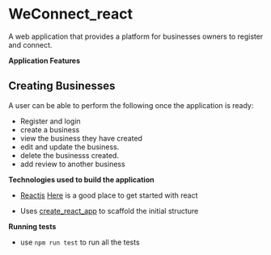  # WeConnect_react
 A web application that provides a platform for businesses owners to register and connect.

 **Application Features**

Creating Businesses
---
 

 A user can be able to perform the following once the application is ready:

 * Register and login
 * create a business
 * view the business they have created
 * edit and update the business.
 * delete the businesss created.
 * add review to another business

 **Technologies used to build the application**

 * [Reactjs](https://reactjs.org/docs/hello-world.html) [Here](https://reactjs.org/tutorial/tutorial.html) is a good place to get started with react

 * Uses [create_react_app](https://github.com/facebook/create-react-app) to scaffold the initial structure

 **Running tests**
 * use `npm run test` to run all the tests